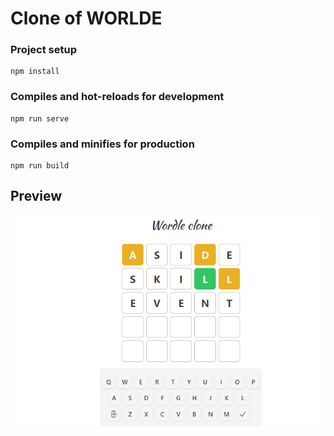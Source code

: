 # Clone of WORLDE

### Project setup
```
npm install
```
### Compiles and hot-reloads for development
```
npm run serve
```
### Compiles and minifies for production
```
npm run build
```

## Preview
![Wordle clone](./img/wordle.png)
